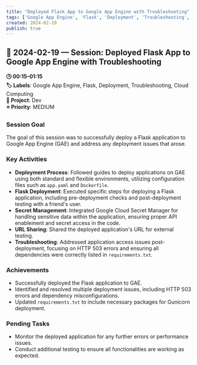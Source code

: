 ```yaml
---
title: "Deployed Flask App to Google App Engine with Troubleshooting"
tags: ['Google App Engine', 'Flask', 'Deployment', 'Troubleshooting', 'Cloud Computing']
created: 2024-02-19
publish: true
---
```


## 📅 2024-02-19 — Session: Deployed Flask App to Google App Engine with Troubleshooting

**🕒 00:15–01:15**  
**🏷️ Labels**: Google App Engine, Flask, Deployment, Troubleshooting, Cloud Computing  
**📂 Project**: Dev  
**⭐ Priority**: MEDIUM  


### Session Goal
The goal of this session was to successfully deploy a Flask application to Google App Engine (GAE) and address any deployment issues that arose.

### Key Activities
- **Deployment Process**: Followed guides to deploy applications on GAE using both standard and flexible environments, utilizing configuration files such as `app.yaml` and `Dockerfile`.
- **Flask Deployment**: Executed specific steps for deploying a Flask application, including pre-deployment checks and post-deployment testing with a friend's user.
- **Secret Management**: Integrated Google Cloud Secret Manager for handling sensitive data within the application, ensuring proper API enablement and secret access in the code.
- **URL Sharing**: Shared the deployed application's URL for external testing.
- **Troubleshooting**: Addressed application access issues post-deployment, focusing on HTTP 503 errors and ensuring all dependencies were correctly listed in `requirements.txt`.

### Achievements
- Successfully deployed the Flask application to GAE.
- Identified and resolved multiple deployment issues, including HTTP 503 errors and dependency misconfigurations.
- Updated `requirements.txt` to include necessary packages for Gunicorn deployment.

### Pending Tasks
- Monitor the deployed application for any further errors or performance issues.
- Conduct additional testing to ensure all functionalities are working as expected.
